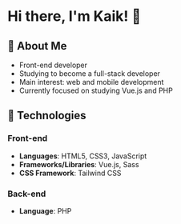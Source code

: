 # Hi there, I'm Kaik! 👋

## 🌱 About Me
- Front-end developer
- Studying to become a full-stack developer
- Main interest: web and mobile development
- Currently focused on studying Vue.js and PHP

## 🚀 Technologies
### Front-end
- **Languages**: HTML5, CSS3, JavaScript
- **Frameworks/Libraries**: Vue.js, Sass
- **CSS Framework**: Tailwind CSS

### Back-end
- **Language**: PHP

<!--## 📫 Get in Touch
- Twitter: [@k4ik_](https://twitter.com/k4ik_) -->
